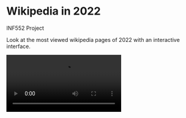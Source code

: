 # Wikipedia in 2022

INF552 Project

Look at the most viewed wikipedia pages of 2022 with an interactive interface.

![demo](demo.mp4)